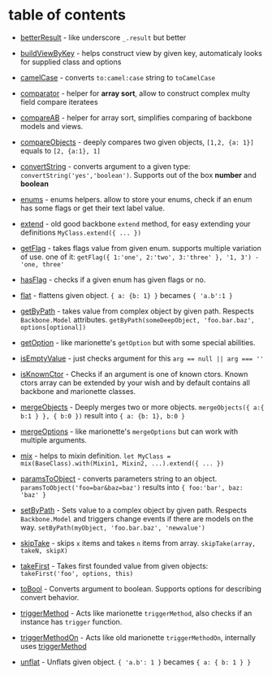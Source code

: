 # table of contents

* [betterResult](#betterResult) - like underscore `_.result` but better


* [buildViewByKey](#buildViewByKey) - helps construct view by given key, automaticaly looks for supplied class and options


* [camelCase](#camelCase) - converts `to:camel:case` string to `toCamelCase`


* [comparator](#comparator) - helper for **array sort**, allow to construct complex multy field compare iteratees


* [compareAB](#compareAB) - helper for array sort, simplifies comparing of backbone models and views.


* [compareObjects](#compareObjects) - deeply compares two given objects, `[1,2, {a: 1}]` equals to `[2, {a:1}, 1]`


* [convertString](#convertString) - converts argument to a given type: `convertString('yes','boolean')`. Supports out of the box **number** and **boolean**


* [enums](#enums) - enums helpers. allow to store your enums, check if an enum has some flags or get their text label value.


* [extend](#extend) - old good backbone `extend` method, for easy extending your definitions `MyClass.extend({ ... })`


* [getFlag](#getFlag) - takes flags value from given enum. supports multiple variation of use. one of it: `getFlag({ 1:'one', 2:'two', 3:'three' }, '1, 3') - 'one, three'`


* [hasFlag](#hasFlag) - checks if a given enum has given flags or no. 


* [flat](#flat) - flattens given object. `{ a: {b: 1} }` becames `{ 'a.b':1 }`


* [getByPath](#getByPath) - takes value from complex object by given path. Respects `Backbone.Model` attributes. `getByPath(someDeepObject, 'foo.bar.baz', options[optional])`


* [getOption](#getOption) - like marionette's `getOption` but with some special abilities. 


* [isEmptyValue](#isEmptyValue) - just checks argument for this `arg == null || arg === ''`


* [isKnownCtor](#isKnownCtor) - Checks if an argument is one of known ctors. Known ctors array can be extended by your wish and by default contains all backbone and marionette classes.


* [mergeObjects](#mergeObjects) - Deeply merges two or more objects. `mergeObjects({ a:{ b:1 } }, { b:0 })` result into `{ a: {b: 1}, b:0 }`


* [mergeOptions](#mergeOptions) - like marionette's `mergeOptions` but can work with multiple arguments.


* [mix](#mix) - helps to mixin definition. `let MyClass = mix(BaseClass).with(Mixin1, Mixin2, ...).extend({ ... })`


* [paramsToObject](#paramsToObject) - converts parameters string to an object. `paramsToObject('foo=bar&baz=baz')` results into `{ foo:'bar', baz: 'baz' }`


* [setByPath](#setByPath) - Sets value to a complex object by given path. Respects `Backbone.Model` and triggers change events if there are models on the way. `setByPath(myObject, 'foo.bar.baz', 'newvalue')`


* [skipTake](#skipTake) - skips `x` items and takes `n` items from array. `skipTake(array, takeN, skipX)`


* [takeFirst](#takeFirst) - Takes first founded value from given objects: `takeFirst('foo', options, this)`


* [toBool](#toBool) - Converts argument to boolean. Supports options for describing convert behavior.


* [triggerMethod](#triggerMethod) - Acts like marionette `triggerMethod`, also checks if an instance has `trigger` function.


* [triggerMethodOn](#triggerMethodOn) - Acts like old marionette `triggerMethodOn`, internally uses [triggerMethod](#triggerMethod)


* [unflat](#unflat) - Unflats given object. `{ 'a.b': 1 }` becames `{ a: { b: 1 } }`


